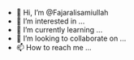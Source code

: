 - 👋 Hi, I’m @Fajaralisamiullah
- 👀 I’m interested in ...
- 🌱 I’m currently learning ...
- 💞️ I’m looking to collaborate on ...
- 📫 How to reach me ...

<!---
Fajaralisamiullah/Fajaralisamiullah is a ✨ special ✨ repository because its `README.md` (this file) appears on your GitHub profile.
You can click the Preview link to take a look at your changes.
--->

